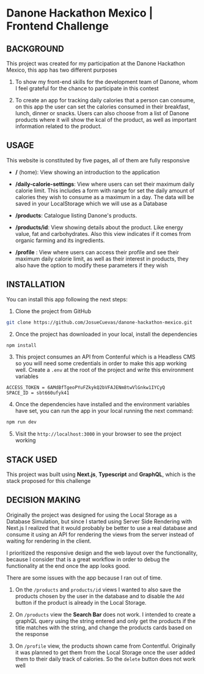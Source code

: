 # Danone Hackathon Mexico | Frontend Challenge

## BACKGROUND

This project was created for my participation at the Danone Hackathon Mexico, this app has two different purposes

1. To show my front-end skills for the development team of Danone, whom I feel grateful for the chance to participate in this contest

2. To create an app for tracking daily calories that a person can consume, on this app the user can set the calories consumed in their breakfast, lunch, dinner or snacks. Users can also choose from a list of Danone products where it will show the kcal of the product, as well as important information related to the product.

## USAGE

This website is constituted by five pages, all of them are fully responsive

- **/** (home): View showing an introduction to the application

- **/daily-calorie-settings**: View where users can set their maximum daily calorie limit. This includes a form with range for set the daily amount of calories they wish to
  consume as a maximum in a day. The data will be saved in your LocalStorage which we will use as a Database

- **/products**: Catalogue listing Danone's products.

- **/products/id**: View showing details about the product. Like energy value, fat
  and carbohydrates. Also this view indicates if it comes from organic farming and its ingredients.

* **/profile** : View where users can access their profile and see their maximum
  daily calorie limit, as well as their interest in products, they also have the option to modify these parameters if they wish

## INSTALLATION

You can install this app following the next steps:

1. Clone the project from GitHub

```bash
git clone https://github.com/JosueCuevas/danone-hackathon-mexico.git
```

2. Once the project has downloaded in your local, install the dependencies

```bash
npm install
```

3. This project consumes an API from Contenful which is a Headless CMS so you will need some credentials in order to make this app working well. Create a `.env` at the root of the project and write this environment variables

```.env
ACCESS_TOKEN = 6AMdBfTgeoPYuFZkykQ2bVFAJENm8twVlGnkw1IYCyQ
SPACE_ID = sbt660ufyk41
```

4. Once the dependencies have installed and the environment variables have set, you can run the app in your local running the next command:

```bash
npm run dev
```

5. Visit the `http://localhost:3000` in your browser to see the project working

## STACK USED

This project was built using **Next.js**, **Typescript** and **GraphQL**, which is the stack proposed for this challenge

## DECISION MAKING

Originally the project was designed for using the Local Storage as a Database Simulation, but since I started using Server Side Rendering with Next.js I realized that it would probably be better to use a real database and consume it using an API for rendering the views from the server instead of waiting for rendering in the client.

I prioritized the responsive design and the web layout over the functionality, because I consider that is a great workflow in order to debug the functionality at the end once the app looks good.

There are some issues with the app because I ran out of time.

1. On the `/products` and `products/id` views I wanted to also save the products chosen by the user in the database and to disable the `Add` button if the product is already in the Local Storage.

2. On `/products` view the **Search Bar** does not work. I intended to create a graphQL query using the string entered and only get the products if the title matches with the string, and change the products cards based on the response

3. On `/profile` view, the products shown came from Contentful. Originally it was planned to get them from the Local Storage once the user added them to their daily track of calories. So the `delete` button does not work well
